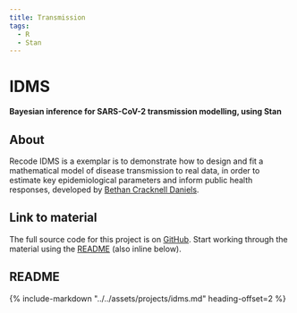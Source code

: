 ```yaml
---
title: Transmission
tags:
  - R
  - Stan
---
```


# IDMS

**Bayesian inference for SARS-CoV-2 transmission modelling, using Stan**

## About

Recode IDMS is a exemplar is to demonstrate how to design and fit a mathematical model of disease transmission to real data, in order to estimate key epidemiological parameters and inform public health responses, developed by [Bethan Cracknell Daniels](https://github.com/bnc19/).

## Link to material

The full source code for this project is on [GitHub](https://github.com/bnc19/ReCoDE_IDMS).
Start working through the material using the [README](https://github.com/bnc19/ReCoDE_IDMS#bayesian-inference-for-sars-cov-2-transmission-modelling-using-stan) (also inline below).

## README

{%
   include-markdown "../../assets/projects/idms.md"
   heading-offset=2
%}
